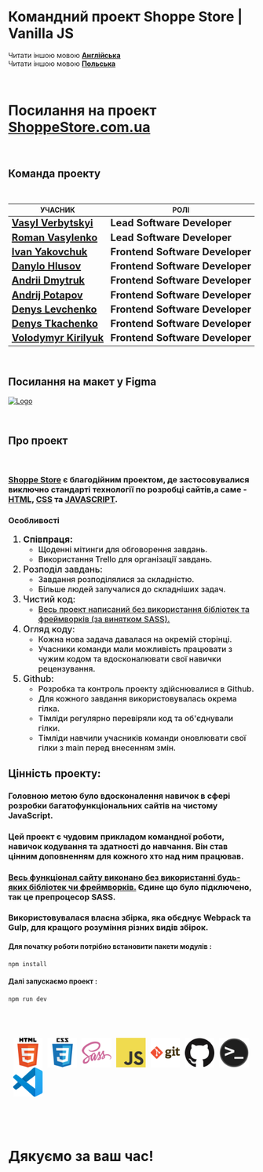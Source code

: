 # Командний проект **Shoppe Store** | Vanilla JS

Читати іншою мовою [**Англійська**](https://github.com/San88Francisco/ShoppeStore/blob/main/README.md 'Перейти до англійського перекладу')  
Читати іншою мовою [**Польська**](https://github.com/San88Francisco/ShoppeStore/blob/main/README.pl.md 'Перейти до польського перекладу')

&nbsp;

# Посилання на проект [**ShoppeStore.com.ua**](https://shoppestore.netlify.app 'Перейти на сайт проекту')

&nbsp;

## Команда проекту

&nbsp;

| УЧАСНИК                                                                                                            | РОЛІ                                                                |
| ------------------------------------------------------------------------------------------------------------------ | ------------------------------------------------------------------- |
| <span style="font-size:20px">[**Vasyl Verbytskyi**](https://github.com/San88Francisco 'Перейти на Git Hub')</span> | <span style="font-size:20px">**Lead Software Developer**</span>     |
| <span style="font-size:20px">[**Roman Vasylenko**](https://github.com/Akumuuu 'Перейти на Git Hub')</span>         | <span style="font-size:20px">**Lead Software Developer**</span>     |
| <span style="font-size:20px">[**Ivan Yakovchuk**](https://github.com/YakovchukIvan 'Перейти на Git Hub')</span>    | <span style="font-size:20px">**Frontend Software Developer**</span> |
| <span style="font-size:20px">[**Danylo Hlusov**](https://github.com/Xlussov 'Перейти на Git Hub')</span>           | <span style="font-size:20px">**Frontend Software Developer**</span> |
| <span style="font-size:20px">[**Andrii Dmytruk**](https://github.com/admitruk237 'Перейти на Git Hub')</span>      | <span style="font-size:20px">**Frontend Software Developer**</span> |
| <span style="font-size:20px">[**Andrij Potapov**](https://github.com/AndrijPot 'Перейти на Git Hub')</span>        | <span style="font-size:20px">**Frontend Software Developer**</span> |
| <span style="font-size:20px">[**Denys Levchenko**](https://github.com/gitdenlev 'Перейти на Git Hub')</span>       | <span style="font-size:20px">**Frontend Software Developer**</span> |
| <span style="font-size:20px">[**Denys Tkachenko**](https://github.com/Tkachenko01001 'Перейти на Git Hub')</span>  | <span style="font-size:20px">**Frontend Software Developer**</span> |
| <span style="font-size:20px">[**Volodymyr Kirilyuk**](https://github.com/ZD-Donatik 'Перейти на Git Hub')</span>   | <span style="font-size:20px">**Frontend Software Developer**</span> |

&nbsp;

## Посилання на макет у Figma

[![Logo](./src/assets/img/Cover-figma.jpg)](<https://www.figma.com/file/yYKzT2pnaAR7UVJQKVhGJz/Shoppe-(Community)-(Copy)?type=design&node-id=1908-2067&mode=design&t=uM9WecxIjNGtVyRj-0> 'Перейти на проект')

&nbsp;

## Про проект

&nbsp;

### [**Shoppe Store**](https://gleeful-faloodeh-752787.netlify.app/ 'Перейти на сайт проекту') є благодійним проектом, де застосовувалися виключно стандарті технології по розробці сайтів,а саме - <u>**HTML**</u>, <u>**CSS**</u> та <u>**JAVASCRIPT**</u>.

### Особливості

<ol style='font-size:18px; font-weight: 500'>
    <li><span style="font-size:18px"><b>Співпраця:</b></span>
        <ul>
            <li style="font-size:16px">Щоденні мітинги для обговорення завдань.</li>
            <li style="font-size:16px">Використання Trello для організації завдань.</li>
        </ul>
    </li>
    <li><span style="font-size:18px">Розподіл завдань:</span>
        <ul>
            <li style="font-size:16px">Завдання розподілялися за складністю.</li>
            <li style="font-size:16px">Більше людей залучалися до складніших задач.</li>
        </ul>
    </li>
    <li><span style="font-size:18px">Чистий код:</span>
        <ul>
            <li style="font-size:16px; text-decoration: underline">Весь проект написаний без використання бібліотек та фреймворків (за винятком SASS).</li>
        </ul>
    </li>
    <li><span style="font-size:18px">Огляд коду:</span>
        <ul>
            <li style="font-size:16px">Кожна нова задача давалася на окремій сторінці.</li>
            <li style="font-size:16px">Учасники команди мали можливість працювати з чужим кодом та вдосконалювати свої навички рецензування.</li>
        </ul>
    </li>
    <li><span style="font-size:18px">Github:</span>
        <ul>
            <li style="font-size:16px">Розробка та контроль проекту здійснювалися в Github.</li>
            <li style="font-size:16px">Для кожного завдання використовувалась окрема гілка.</li>
            <li style="font-size:16px">Тімліди регулярно перевіряли код та об'єднували гілки.</li>
            <li style="font-size:16px">Тімліди навчили учасників команди оновлювати свої гілки з main перед внесенням змін.</li>
        </ul>
    </li>
</ol>

## Цінність проекту:

### Головною метою було вдосконалення навичок в сфері розробки багатофункціональних сайтів на чистому JavaScript.

### Цей проект є чудовим прикладом командної роботи, навичок кодування та здатності до навчання. Він став цінним доповненням для кожного хто над ним працював.

### <u>**Весь функціонал сайту виконано без використанні будь-яких бібліотек чи фреймворків.**</u> Єдине що було підключено, так це препроцесор SASS.

### Використовувалася власна збірка, яка обєднує Webpack та Gulp, для кращого розуміння різних видів збірок.

#### Для початку роботи потрібно встановити пакети модулів :

```
npm install
```

#### Далі запускаємо проект :

```
npm run dev
```

## &nbsp;

<img title='HTML5' align="left" alt="HTML5" width="60px" src="https://raw.githubusercontent.com/github/explore/80688e429a7d4ef2fca1e82350fe8e3517d3494d/topics/html/html.png"  style="margin-left: 10px;" />

<img title='CSS3' align="left" alt="CSS3" width="60px" src="https://raw.githubusercontent.com/github/explore/80688e429a7d4ef2fca1e82350fe8e3517d3494d/topics/css/css.png" style="margin-left: 10px;"/>

<img title='Sass' align="left" alt="Sass" width="60px" src="https://raw.githubusercontent.com/github/explore/80688e429a7d4ef2fca1e82350fe8e3517d3494d/topics/sass/sass.png" style="margin-left: 10px;"/>
<img title='img' align="left" alt="JavaScript" width="60px" src="https://raw.githubusercontent.com/github/explore/80688e429a7d4ef2fca1e82350fe8e3517d3494d/topics/javascript/javascript.png" style="margin-left: 10px;"/>

<img title='img' align="left" alt="Git" width="60px" src="https://raw.githubusercontent.com/github/explore/80688e429a7d4ef2fca1e82350fe8e3517d3494d/topics/git/git.png" style="margin-left: 10px;"/>

<img title='img' align="left" alt="GitHub" width="60px" src="https://raw.githubusercontent.com/github/explore/78df643247d429f6cc873026c0622819ad797942/topics/github/github.png" style="margin-left: 10px;"/>

<img title='img' align="left" alt="Terminal" width="60px" src="https://raw.githubusercontent.com/github/explore/80688e429a7d4ef2fca1e82350fe8e3517d3494d/topics/terminal/terminal.png" style="margin-left: 10px;"/>

<img title='img' alt="Visual Studio Code" width="60px" src="https://raw.githubusercontent.com/github/explore/80688e429a7d4ef2fca1e82350fe8e3517d3494d/topics/visual-studio-code/visual-studio-code.png" style="margin-left: 10px;"/>

&nbsp;

&nbsp;

# Дякуємо за ваш час!
